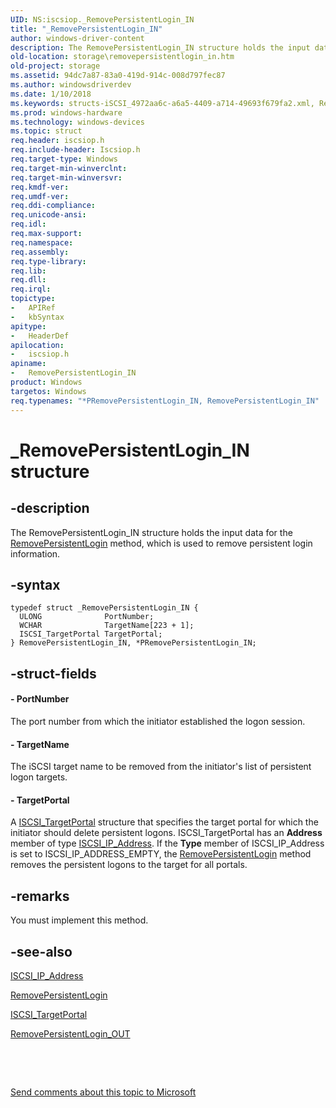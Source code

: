 ```yaml
---
UID: NS:iscsiop._RemovePersistentLogin_IN
title: "_RemovePersistentLogin_IN"
author: windows-driver-content
description: The RemovePersistentLogin_IN structure holds the input data for the RemovePersistentLogin method, which is used to remove persistent login information.
old-location: storage\removepersistentlogin_in.htm
old-project: storage
ms.assetid: 94dc7a87-83a0-419d-914c-008d797fec87
ms.author: windowsdriverdev
ms.date: 1/10/2018
ms.keywords: structs-iSCSI_4972aa6c-a6a5-4409-a714-49693f679fa2.xml, RemovePersistentLogin_IN, iscsiop/PRemovePersistentLogin_IN, RemovePersistentLogin_IN structure [Storage Devices], storage.removepersistentlogin_in, PRemovePersistentLogin_IN, *PRemovePersistentLogin_IN, _RemovePersistentLogin_IN, iscsiop/RemovePersistentLogin_IN, PRemovePersistentLogin_IN structure pointer [Storage Devices]
ms.prod: windows-hardware
ms.technology: windows-devices
ms.topic: struct
req.header: iscsiop.h
req.include-header: Iscsiop.h
req.target-type: Windows
req.target-min-winverclnt: 
req.target-min-winversvr: 
req.kmdf-ver: 
req.umdf-ver: 
req.ddi-compliance: 
req.unicode-ansi: 
req.idl: 
req.max-support: 
req.namespace: 
req.assembly: 
req.type-library: 
req.lib: 
req.dll: 
req.irql: 
topictype:
-	APIRef
-	kbSyntax
apitype:
-	HeaderDef
apilocation:
-	iscsiop.h
apiname:
-	RemovePersistentLogin_IN
product: Windows
targetos: Windows
req.typenames: "*PRemovePersistentLogin_IN, RemovePersistentLogin_IN"
---
```


# _RemovePersistentLogin_IN structure


## -description


The RemovePersistentLogin_IN structure holds the input data for the <a href="https://msdn.microsoft.com/library/windows/hardware/ff563995">RemovePersistentLogin</a> method, which is used to remove persistent login information.


## -syntax


````
typedef struct _RemovePersistentLogin_IN {
  ULONG              PortNumber;
  WCHAR              TargetName[223 + 1];
  ISCSI_TargetPortal TargetPortal;
} RemovePersistentLogin_IN, *PRemovePersistentLogin_IN;
````


## -struct-fields




#### - PortNumber

The port number from which the initiator established the logon session.


#### - TargetName

The iSCSI target name to be removed from the initiator's list of persistent logon targets.


#### - TargetPortal

A <a href="..\iscsidef\ns-iscsidef-_iscsi_targetportal.md">ISCSI_TargetPortal</a> structure that specifies the target portal for which the initiator should delete persistent logons. ISCSI_TargetPortal has an <b>Address</b> member of type <a href="..\iscsidef\ns-iscsidef-_iscsi_ip_address.md">ISCSI_IP_Address</a>. If the <b>Type</b> member of ISCSI_IP_Address is set to ISCSI_IP_ADDRESS_EMPTY, the <a href="https://msdn.microsoft.com/library/windows/hardware/ff563995">RemovePersistentLogin</a> method removes the persistent logons to the target for all portals.


## -remarks


You must implement this method.



## -see-also

<a href="..\iscsidef\ns-iscsidef-_iscsi_ip_address.md">ISCSI_IP_Address</a>

<a href="https://msdn.microsoft.com/library/windows/hardware/ff563995">RemovePersistentLogin</a>

<a href="..\iscsidef\ns-iscsidef-_iscsi_targetportal.md">ISCSI_TargetPortal</a>

<a href="..\iscsiop\ns-iscsiop-_removepersistentlogin_out.md">RemovePersistentLogin_OUT</a>

 

 

<a href="mailto:wsddocfb@microsoft.com?subject=Documentation%20feedback [storage\storage]:%20RemovePersistentLogin_IN structure%20 RELEASE:%20(1/10/2018)&amp;body=%0A%0APRIVACY STATEMENT%0A%0AWe use your feedback to improve the documentation. We don't use your email address for any other purpose, and we'll remove your email address from our system after the issue that you're reporting is fixed. While we're working to fix this issue, we might send you an email message to ask for more info. Later, we might also send you an email message to let you know that we've addressed your feedback.%0A%0AFor more info about Microsoft's privacy policy, see http://privacy.microsoft.com/en-us/default.aspx." title="Send comments about this topic to Microsoft">Send comments about this topic to Microsoft</a>

